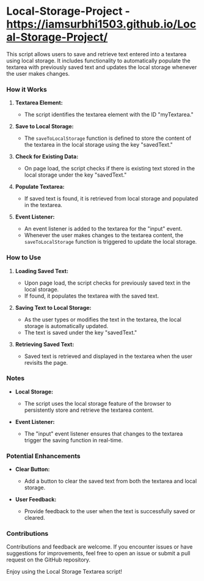 # Local-Storage-Project - https://iamsurbhi1503.github.io/Local-Storage-Project/

This script allows users to save and retrieve text entered into a textarea using local storage. It includes functionality to automatically populate the textarea with previously saved text and updates the local storage whenever the user makes changes.

### How it Works

1. **Textarea Element:**
   - The script identifies the textarea element with the ID "myTextarea."

2. **Save to Local Storage:**
   - The `saveToLocalStorage` function is defined to store the content of the textarea in the local storage using the key "savedText."

3. **Check for Existing Data:**
   - On page load, the script checks if there is existing text stored in the local storage under the key "savedText."

4. **Populate Textarea:**
   - If saved text is found, it is retrieved from local storage and populated in the textarea.

5. **Event Listener:**
   - An event listener is added to the textarea for the "input" event.
   - Whenever the user makes changes to the textarea content, the `saveToLocalStorage` function is triggered to update the local storage.

### How to Use

1. **Loading Saved Text:**
   - Upon page load, the script checks for previously saved text in the local storage.
   - If found, it populates the textarea with the saved text.

2. **Saving Text to Local Storage:**
   - As the user types or modifies the text in the textarea, the local storage is automatically updated.
   - The text is saved under the key "savedText."

3. **Retrieving Saved Text:**
   - Saved text is retrieved and displayed in the textarea when the user revisits the page.

### Notes

- **Local Storage:**
  - The script uses the local storage feature of the browser to persistently store and retrieve the textarea content.

- **Event Listener:**
  - The "input" event listener ensures that changes to the textarea trigger the saving function in real-time.

### Potential Enhancements

- **Clear Button:**
  - Add a button to clear the saved text from both the textarea and local storage.

- **User Feedback:**
  - Provide feedback to the user when the text is successfully saved or cleared.

### Contributions

Contributions and feedback are welcome. If you encounter issues or have suggestions for improvements, feel free to open an issue or submit a pull request on the GitHub repository.

Enjoy using the Local Storage Textarea script!
